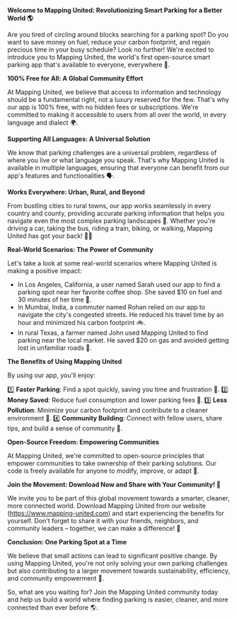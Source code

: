 **Welcome to Mapping United: Revolutionizing Smart Parking for a Better World 🌎**

Are you tired of circling around blocks searching for a parking spot? Do you want to save money on fuel, reduce your carbon footprint, and regain precious time in your busy schedule? Look no further! We're excited to introduce you to Mapping United, the world's first open-source smart parking app that's available to everyone, everywhere 🌟.

**100% Free for All: A Global Community Effort**

At Mapping United, we believe that access to information and technology should be a fundamental right, not a luxury reserved for the few. That's why our app is 100% free, with no hidden fees or subscriptions. We're committed to making it accessible to users from all over the world, in every language and dialect 🌍.

**Supporting All Languages: A Universal Solution**

We know that parking challenges are a universal problem, regardless of where you live or what language you speak. That's why Mapping United is available in multiple languages, ensuring that everyone can benefit from our app's features and functionalities 🗣️.

**Works Everywhere: Urban, Rural, and Beyond**

From bustling cities to rural towns, our app works seamlessly in every country and county, providing accurate parking information that helps you navigate even the most complex parking landscapes 🌆. Whether you're driving a car, taking the bus, riding a train, biking, or walking, Mapping United has got your back! 🚴‍♀️

**Real-World Scenarios: The Power of Community**

Let's take a look at some real-world scenarios where Mapping United is making a positive impact:

* In Los Angeles, California, a user named Sarah used our app to find a parking spot near her favorite coffee shop. She saved $10 on fuel and 30 minutes of her time 🚗.
* In Mumbai, India, a commuter named Rohan relied on our app to navigate the city's congested streets. He reduced his travel time by an hour and minimized his carbon footprint 🚲.
* In rural Texas, a farmer named John used Mapping United to find parking near the local market. He saved $20 on gas and avoided getting lost in unfamiliar roads 🌾.

**The Benefits of Using Mapping United**

By using our app, you'll enjoy:

1️⃣ **Faster Parking**: Find a spot quickly, saving you time and frustration 💨.
2️⃣ **Money Saved**: Reduce fuel consumption and lower parking fees 💸.
3️⃣ **Less Pollution**: Minimize your carbon footprint and contribute to a cleaner environment 🌿.
4️⃣ **Community Building**: Connect with fellow users, share tips, and build a sense of community 👫.

**Open-Source Freedom: Empowering Communities**

At Mapping United, we're committed to open-source principles that empower communities to take ownership of their parking solutions. Our code is freely available for anyone to modify, improve, or adapt 🤖.

**Join the Movement: Download Now and Share with Your Community! 🚀**

We invite you to be part of this global movement towards a smarter, cleaner, more connected world. Download Mapping United from our website (https://www.mapping-united.com) and start experiencing the benefits for yourself. Don't forget to share it with your friends, neighbors, and community leaders – together, we can make a difference! 🌟

**Conclusion: One Parking Spot at a Time**

We believe that small actions can lead to significant positive change. By using Mapping United, you're not only solving your own parking challenges but also contributing to a larger movement towards sustainability, efficiency, and community empowerment 🔗.

So, what are you waiting for? Join the Mapping United community today and help us build a world where finding parking is easier, cleaner, and more connected than ever before 🌎.